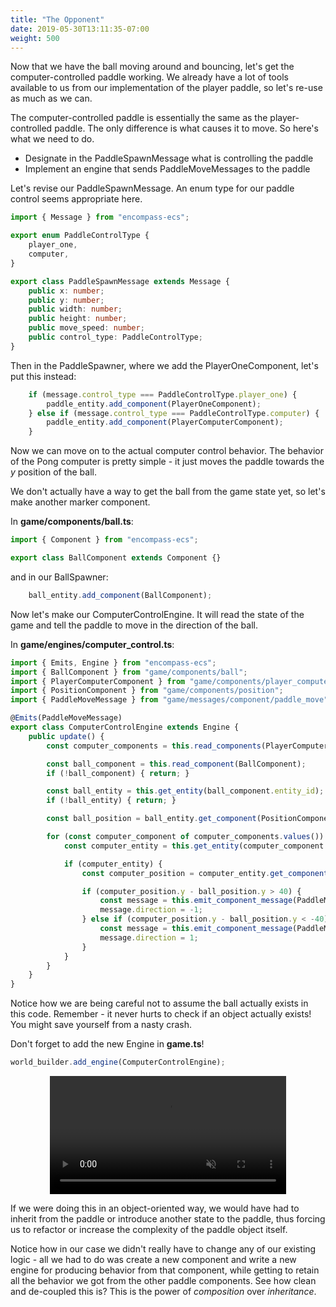 ```yaml
---
title: "The Opponent"
date: 2019-05-30T13:11:35-07:00
weight: 500
---
```


Now that we have the ball moving around and bouncing, let's get the computer-controlled paddle working. We already have a lot of tools available to us from our implementation of the player paddle, so let's re-use as much as we can.

The computer-controlled paddle is essentially the same as the player-controlled paddle. The only difference is what causes it to move. So here's what we need to do.

- Designate in the PaddleSpawnMessage what is controlling the paddle
- Implement an engine that sends PaddleMoveMessages to the paddle

Let's revise our PaddleSpawnMessage. An enum type for our paddle control seems appropriate here.

```ts
import { Message } from "encompass-ecs";

export enum PaddleControlType {
    player_one,
    computer,
}

export class PaddleSpawnMessage extends Message {
    public x: number;
    public y: number;
    public width: number;
    public height: number;
    public move_speed: number;
    public control_type: PaddleControlType;
}
```

Then in the PaddleSpawner, where we add the PlayerOneComponent, let's put this instead:

```ts
    if (message.control_type === PaddleControlType.player_one) {
        paddle_entity.add_component(PlayerOneComponent);
    } else if (message.control_type === PaddleControlType.computer) {
        paddle_entity.add_component(PlayerComputerComponent);
    }
```

Now we can move on to the actual computer control behavior. The behavior of the Pong computer is pretty simple - it just moves the paddle towards the _y_ position of the ball.

We don't actually have a way to get the ball from the game state yet, so let's make another marker component.

In **game/components/ball.ts**:

```ts
import { Component } from "encompass-ecs";

export class BallComponent extends Component {}

```

and in our BallSpawner:

```ts
    ball_entity.add_component(BallComponent);
```

Now let's make our ComputerControlEngine. It will read the state of the game and tell the paddle to move in the direction of the ball.

In **game/engines/computer_control.ts**:

```ts
import { Emits, Engine } from "encompass-ecs";
import { BallComponent } from "game/components/ball";
import { PlayerComputerComponent } from "game/components/player_computer";
import { PositionComponent } from "game/components/position";
import { PaddleMoveMessage } from "game/messages/component/paddle_move";

@Emits(PaddleMoveMessage)
export class ComputerControlEngine extends Engine {
    public update() {
        const computer_components = this.read_components(PlayerComputerComponent);

        const ball_component = this.read_component(BallComponent);
        if (!ball_component) { return; }

        const ball_entity = this.get_entity(ball_component.entity_id);
        if (!ball_entity) { return; }

        const ball_position = ball_entity.get_component(PositionComponent);

        for (const computer_component of computer_components.values()) {
            const computer_entity = this.get_entity(computer_component.entity_id);

            if (computer_entity) {
                const computer_position = computer_entity.get_component(PositionComponent);

                if (computer_position.y - ball_position.y > 40) {
                    const message = this.emit_component_message(PaddleMoveMessage, computer_component);
                    message.direction = -1;
                } else if (computer_position.y - ball_position.y < -40) {
                    const message = this.emit_component_message(PaddleMoveMessage, computer_component);
                    message.direction = 1;
                }
            }
        }
    }
}
```

Notice how we are being careful not to assume the ball actually exists in this code. Remember - it never hurts to check if an object actually exists! You might save yourself from a nasty crash.

Don't forget to add the new Engine in **game.ts**!

```ts
world_builder.add_engine(ComputerControlEngine);
```

<video width="75%" autoplay="autoplay" muted="muted" loop="loop" style="display: block; margin: 0 auto;">
    <source src="/images/computer.webm" type="video/webm">
</video>

If we were doing this in an object-oriented way, we would have had to inherit from the paddle or introduce another state to the paddle, thus forcing us to refactor or increase the complexity of the paddle object itself.

Notice how in our case we didn't really have to change any of our existing logic - all we had to do was create a new component and write a new engine for producing behavior from that component, while getting to retain all the behavior we got from the other paddle components. See how clean and de-coupled this is? This is the power of _composition_ over _inheritance_.
